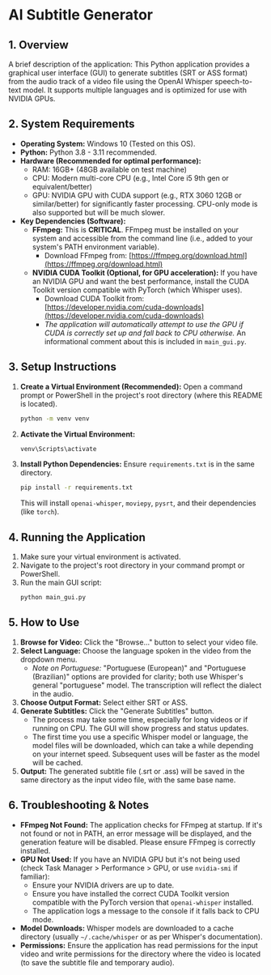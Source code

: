 # AI Subtitle Generator

## 1. Overview
A brief description of the application: This Python application provides a graphical user interface (GUI) to generate subtitles (SRT or ASS format) from the audio track of a video file using the OpenAI Whisper speech-to-text model. It supports multiple languages and is optimized for use with NVIDIA GPUs.

## 2. System Requirements
- **Operating System:** Windows 10 (Tested on this OS).
- **Python:** Python 3.8 - 3.11 recommended.
- **Hardware (Recommended for optimal performance):**
    - RAM: 16GB+ (48GB available on test machine)
    - CPU: Modern multi-core CPU (e.g., Intel Core i5 9th gen or equivalent/better)
    - GPU: NVIDIA GPU with CUDA support (e.g., RTX 3060 12GB or similar/better) for significantly faster processing. CPU-only mode is also supported but will be much slower.
- **Key Dependencies (Software):**
    - **FFmpeg:** This is **CRITICAL**. FFmpeg must be installed on your system and accessible from the command line (i.e., added to your system's PATH environment variable).
        - Download FFmpeg from: [https://ffmpeg.org/download.html](https://ffmpeg.org/download.html)
    - **NVIDIA CUDA Toolkit (Optional, for GPU acceleration):** If you have an NVIDIA GPU and want the best performance, install the CUDA Toolkit version compatible with PyTorch (which Whisper uses).
        - Download CUDA Toolkit from: [https://developer.nvidia.com/cuda-downloads](https://developer.nvidia.com/cuda-downloads)
        - *The application will automatically attempt to use the GPU if CUDA is correctly set up and fall back to CPU otherwise.* An informational comment about this is included in `main_gui.py`.

## 3. Setup Instructions
1.  **Create a Virtual Environment (Recommended):**
    Open a command prompt or PowerShell in the project's root directory (where this README is located).
    ```bash
    python -m venv venv
    ```
2.  **Activate the Virtual Environment:**
    ```bash
    venv\Scripts\activate
    ```
3.  **Install Python Dependencies:**
    Ensure `requirements.txt` is in the same directory.
    ```bash
    pip install -r requirements.txt
    ```
    This will install `openai-whisper`, `moviepy`, `pysrt`, and their dependencies (like `torch`).

## 4. Running the Application
1.  Make sure your virtual environment is activated.
2.  Navigate to the project's root directory in your command prompt or PowerShell.
3.  Run the main GUI script:
    ```bash
    python main_gui.py
    ```

## 5. How to Use
1.  **Browse for Video:** Click the "Browse..." button to select your video file.
2.  **Select Language:** Choose the language spoken in the video from the dropdown menu.
    - *Note on Portuguese:* "Portuguese (European)" and "Portuguese (Brazilian)" options are provided for clarity; both use Whisper's general "portuguese" model. The transcription will reflect the dialect in the audio.
3.  **Choose Output Format:** Select either SRT or ASS.
4.  **Generate Subtitles:** Click the "Generate Subtitles" button.
    - The process may take some time, especially for long videos or if running on CPU. The GUI will show progress and status updates.
    - The first time you use a specific Whisper model or language, the model files will be downloaded, which can take a while depending on your internet speed. Subsequent uses will be faster as the model will be cached.
5.  **Output:** The generated subtitle file (.srt or .ass) will be saved in the same directory as the input video file, with the same base name.

## 6. Troubleshooting & Notes
- **FFmpeg Not Found:** The application checks for FFmpeg at startup. If it's not found or not in PATH, an error message will be displayed, and the generation feature will be disabled. Please ensure FFmpeg is correctly installed.
- **GPU Not Used:** If you have an NVIDIA GPU but it's not being used (check Task Manager > Performance > GPU, or use `nvidia-smi` if familiar):
    - Ensure your NVIDIA drivers are up to date.
    - Ensure you have installed the correct CUDA Toolkit version compatible with the PyTorch version that `openai-whisper` installed.
    - The application logs a message to the console if it falls back to CPU mode.
- **Model Downloads:** Whisper models are downloaded to a cache directory (usually `~/.cache/whisper` or as per Whisper's documentation).
- **Permissions:** Ensure the application has read permissions for the input video and write permissions for the directory where the video is located (to save the subtitle file and temporary audio).
